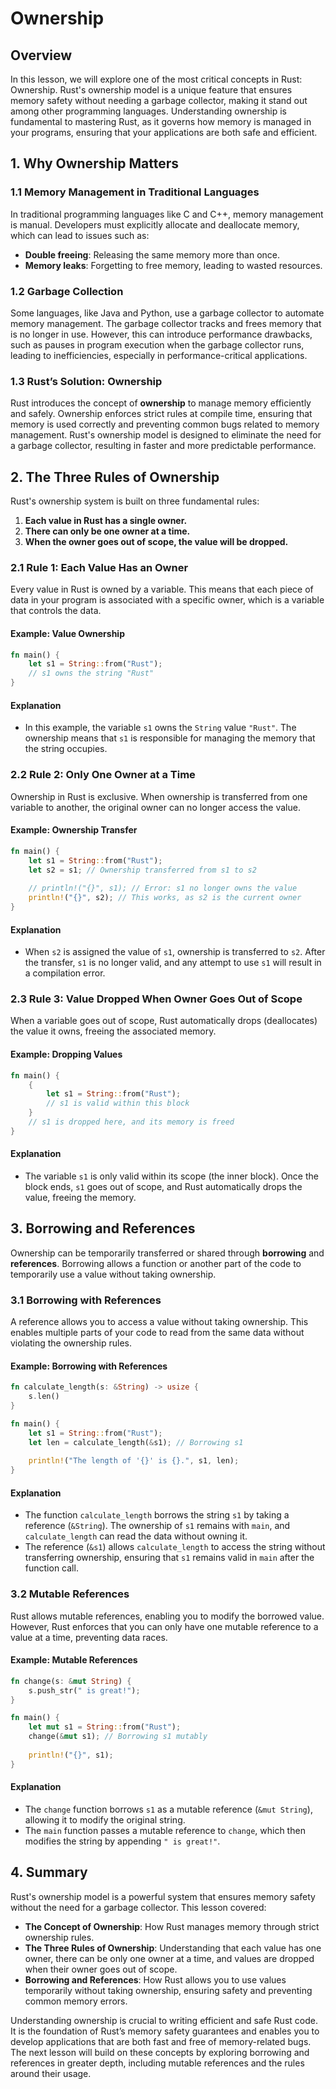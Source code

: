 # Ownership

## Overview

In this lesson, we will explore one of the most critical concepts in Rust: Ownership. Rust's ownership model is a unique feature that ensures memory safety without needing a garbage collector, making it stand out among other programming languages. Understanding ownership is fundamental to mastering Rust, as it governs how memory is managed in your programs, ensuring that your applications are both safe and efficient.

## 1. Why Ownership Matters

### 1.1 Memory Management in Traditional Languages

In traditional programming languages like C and C++, memory management is manual. Developers must explicitly allocate and deallocate memory, which can lead to issues such as:

- **Double freeing**: Releasing the same memory more than once.
- **Memory leaks**: Forgetting to free memory, leading to wasted resources.

### 1.2 Garbage Collection

Some languages, like Java and Python, use a garbage collector to automate memory management. The garbage collector tracks and frees memory that is no longer in use. However, this can introduce performance drawbacks, such as pauses in program execution when the garbage collector runs, leading to inefficiencies, especially in performance-critical applications.

### 1.3 Rust’s Solution: Ownership

Rust introduces the concept of **ownership** to manage memory efficiently and safely. Ownership enforces strict rules at compile time, ensuring that memory is used correctly and preventing common bugs related to memory management. Rust's ownership model is designed to eliminate the need for a garbage collector, resulting in faster and more predictable performance.

## 2. The Three Rules of Ownership

Rust's ownership system is built on three fundamental rules:

1. **Each value in Rust has a single owner.**
2. **There can only be one owner at a time.**
3. **When the owner goes out of scope, the value will be dropped.**

### 2.1 Rule 1: Each Value Has an Owner

Every value in Rust is owned by a variable. This means that each piece of data in your program is associated with a specific owner, which is a variable that controls the data.

#### Example: Value Ownership

```rust
fn main() {
    let s1 = String::from("Rust");
    // s1 owns the string "Rust"
}
```

#### Explanation

- In this example, the variable `s1` owns the `String` value `"Rust"`. The ownership means that `s1` is responsible for managing the memory that the string occupies.

### 2.2 Rule 2: Only One Owner at a Time

Ownership in Rust is exclusive. When ownership is transferred from one variable to another, the original owner can no longer access the value.

#### Example: Ownership Transfer

```rust
fn main() {
    let s1 = String::from("Rust");
    let s2 = s1; // Ownership transferred from s1 to s2
    
    // println!("{}", s1); // Error: s1 no longer owns the value
    println!("{}", s2); // This works, as s2 is the current owner
}
```

#### Explanation

- When `s2` is assigned the value of `s1`, ownership is transferred to `s2`. After the transfer, `s1` is no longer valid, and any attempt to use `s1` will result in a compilation error.

### 2.3 Rule 3: Value Dropped When Owner Goes Out of Scope

When a variable goes out of scope, Rust automatically drops (deallocates) the value it owns, freeing the associated memory.

#### Example: Dropping Values

```rust
fn main() {
    {
        let s1 = String::from("Rust");
        // s1 is valid within this block
    }
    // s1 is dropped here, and its memory is freed
}
```

#### Explanation

- The variable `s1` is only valid within its scope (the inner block). Once the block ends, `s1` goes out of scope, and Rust automatically drops the value, freeing the memory.

## 3. Borrowing and References

Ownership can be temporarily transferred or shared through **borrowing** and **references**. Borrowing allows a function or another part of the code to temporarily use a value without taking ownership.

### 3.1 Borrowing with References

A reference allows you to access a value without taking ownership. This enables multiple parts of your code to read from the same data without violating the ownership rules.

#### Example: Borrowing with References

```rust
fn calculate_length(s: &String) -> usize {
    s.len()
}

fn main() {
    let s1 = String::from("Rust");
    let len = calculate_length(&s1); // Borrowing s1
    
    println!("The length of '{}' is {}.", s1, len);
}
```

#### Explanation

- The function `calculate_length` borrows the string `s1` by taking a reference (`&String`). The ownership of `s1` remains with `main`, and `calculate_length` can read the data without owning it.
- The reference (`&s1`) allows `calculate_length` to access the string without transferring ownership, ensuring that `s1` remains valid in `main` after the function call.

### 3.2 Mutable References

Rust allows mutable references, enabling you to modify the borrowed value. However, Rust enforces that you can only have one mutable reference to a value at a time, preventing data races.

#### Example: Mutable References

```rust
fn change(s: &mut String) {
    s.push_str(" is great!");
}

fn main() {
    let mut s1 = String::from("Rust");
    change(&mut s1); // Borrowing s1 mutably
    
    println!("{}", s1);
}
```

#### Explanation

- The `change` function borrows `s1` as a mutable reference (`&mut String`), allowing it to modify the original string.
- The `main` function passes a mutable reference to `change`, which then modifies the string by appending `" is great!"`.

## 4. Summary

Rust's ownership model is a powerful system that ensures memory safety without the need for a garbage collector. This lesson covered:

- **The Concept of Ownership**: How Rust manages memory through strict ownership rules.
- **The Three Rules of Ownership**: Understanding that each value has one owner, there can be only one owner at a time, and values are dropped when their owner goes out of scope.
- **Borrowing and References**: How Rust allows you to use values temporarily without taking ownership, ensuring safety and preventing common memory errors.

Understanding ownership is crucial to writing efficient and safe Rust code. It is the foundation of Rust’s memory safety guarantees and enables you to develop applications that are both fast and free of memory-related bugs. The next lesson will build on these concepts by exploring borrowing and references in greater depth, including mutable references and the rules around their usage.
